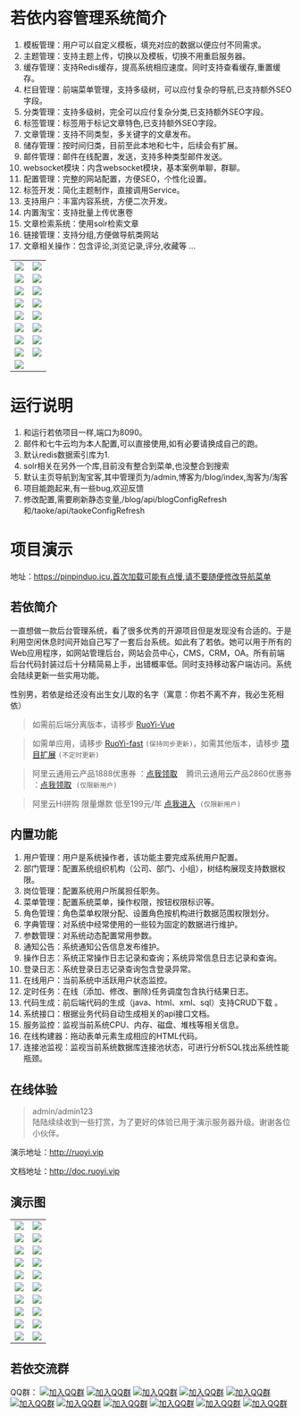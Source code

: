 # 若依内容管理系统简介
1.  模板管理：用户可以自定义模板，填充对应的数据以便应付不同需求。
2.  主题管理：支持主题上传，切换以及模板，切换不用重启服务器。
3.  缓存管理：支持Redis缓存，提高系统相应速度。同时支持查看缓存,重置缓存。
4.  栏目管理：前端菜单管理，支持多级树，可以应付复杂的导航,已支持额外SEO字段。
5.  分类管理：支持多级树，完全可以应付复杂分类,已支持额外SEO字段。
6.  标签管理：标签用于标记文章特色,已支持额外SEO字段。
7.  文章管理：支持不同类型，多关键字的文章发布。
8.  储存管理：按时间归类，目前至此本地和七牛，后续会有扩展。
9.  邮件管理：邮件在线配置，发送，支持多种类型邮件发送。
10. websocket模块：内含websocket模块，基本案例单聊，群聊。
11. 配置管理：完整的网站配置，方便SEO，个性化设置。
12. 标签开发：简化主题制作，直接调用Service。
13. 支持用户：丰富内容系统，方便二次开发。
14. 内置淘宝：支持批量上传优惠卷
15. 文章检索系统：使用solr检索文章
16. 链接管理：支持分组,方便做导航类网站
17. 文章相关操作：包含评论,浏览记录,评分,收藏等
...
<table>
    <tr>
        <td><img src="http://image.bobey.site//upload/2020/7/火狐截图_2020-07-10T03-17-58.888Z_bea53a3e3992411fbb19fc4bf110ca44.png"/></td>
        <td><img src="http://image.bobey.site//upload/2020/7/火狐截图_2020-07-10T03-18-47.326Z_0dababe1f6504073bbc5f5b4acf03c49.png"/></td>
    </tr>
    <tr>
         <td><img src="http://image.bobey.site//upload/2020/7/火狐截图_2020-07-10T03-19-27.145Z_2f844738e5934fa0a63778166f069440.png"/></td>
         <td><img src="http://image.bobey.site//upload/2020/7/火狐截图_2020-07-10T03-23-29.915Z_8ba3734cbb7046389334e9b6ff8e0fc1.png"/></td>
     </tr>
      <tr>
              <td><img src="http://image.bobey.site//upload/2020/7/火狐截图_2020-07-10T03-23-52.807Z_3fd7f8395421435ba76aa56d293e41ae.png"/></td>
              <td><img src="http://image.bobey.site//upload/2020/7/火狐截图_2020-07-10T03-24-21.337Z_193493110dec4615a83cca1e21d08c44.png"/></td>
      </tr>
       <tr>
               <td><img src="http://image.bobey.site//upload/2020/7/火狐截图_2020-07-10T03-24-42.599Z_380c6fbbed90427d87d6e65b74c969bb.png"/></td>
               <td><img src="http://image.bobey.site//upload/2020/7/火狐截图_2020-07-10T03-25-07.965Z_0bd4080dc90a4ea186967b5a93a899ff.png"/></td>
     </tr>
     <tr>
   <td><img src="http://image.bobey.site//upload/2020/7/火狐截图_2020-07-10T03-25-25.220Z_423b799f9bf74be0a66a35b13a05e81c.png"/></td>
                 <td><img src="http://image.bobey.site//upload/2020/7/火狐截图_2020-07-10T03-25-42.175Z_1c1b25d0a7764cab9845a7dc2afb62c6.png"/></td>
    </tr>
     <tr>
     <td><img src="http://image.bobey.site//upload/2020/7/火狐截图_2020-07-10T03-25-57.235Z_28af556dd9dc4c18909eb03d8bcbadeb.png"/></td>
     <td><img src="http://image.bobey.site//upload/2020/7/火狐截图_2020-07-10T03-26-47.443Z_0f6816585b7b4bd0b89d0967d51ec660.png"/></td>
     </tr>
    <tr>
                  <td><img src="http://image.bobey.site//upload/2020/7/火狐截图_2020-07-10T03-27-24.764Z_03629c87ba3e439aab7361c146c4cdaa.png"/></td>
                   <td><img src="http://image.bobey.site//upload/2020/7/火狐截图_2020-07-10T03-28-01.312Z_917396099c25473f894af6f6556732f8.png"/></td>
              </tr>
                <tr>
                     <td><img src="http://image.bobey.site//upload/2020/7/火狐截图_2020-07-10T03-28-09.932Z_e5dd2b3af1d74d8aa42ff16398bd13d7.png"/></td>
                     <td><img src="http://image.bobey.site//upload/2020/7/火狐截图_2020-07-10T04-55-18.571Z_af7c3327e8af442bb64ef74d5f0a31da.png"/></td>
                 </tr>
                 <tr>                                       
                     <td><img src="http://image.bobey.site//upload/2020/7/火狐截图_2020-07-10T04-55-52.202Z_9c8c597a8a82418eb766cd1e7bf1ffdb.png"/></td>
                 </tr>                                          
</table>

# 运行说明
1. 和运行若依项目一样,端口为8090。
2. 邮件和七牛云均为本人配置,可以直接使用,如有必要请换成自己的跑。
3. 默认redis数据索引库为1.
4. solr相关在另外一个库,目前没有整合到菜单,也没整合到搜索
5. 默认主页导航到淘宝客,其中管理页为/admin,博客为/blog/index,淘客为/淘客
6. 项目能跑起来,有一些bug,欢迎反馈
7. 修改配置,需要刷新静态变量,/blog/api/blogConfigRefresh和/taoke/api/taokeConfigRefresh

# 项目演示
地址：https://pinpinduo.icu,首次加载可能有点慢,请不要随便修改导航菜单

## 若依简介

一直想做一款后台管理系统，看了很多优秀的开源项目但是发现没有合适的。于是利用空闲休息时间开始自己写了一套后台系统。如此有了若依。她可以用于所有的Web应用程序，如网站管理后台，网站会员中心，CMS，CRM，OA。所有前端后台代码封装过后十分精简易上手，出错概率低。同时支持移动客户端访问。系统会陆续更新一些实用功能。

性别男，若依是给还没有出生女儿取的名字（寓意：你若不离不弃，我必生死相依）

> 如需前后端分离版本，请移步 [RuoYi-Vue](https://gitee.com/y_project/RuoYi-Vue)

> 如需单应用，请移步 [RuoYi-fast](https://gitee.com/y_project/RuoYi-fast)  `(保持同步更新)`，如需其他版本，请移步 [项目扩展](http://doc.ruoyi.vip/ruoyi/document/xmkz.html)  `(不定时更新)`

> 阿里云通用云产品1888优惠券 ：[点我领取](https://www.aliyun.com/minisite/goods?userCode=brki8iof)&nbsp;&nbsp;&nbsp;&nbsp;腾讯云通用云产品2860优惠券 ：[点我领取](https://cloud.tencent.com/redirect.php?redirect=1025&cps_key=198c8df2ed259157187173bc7f4f32fd&from=console)&nbsp;&nbsp;`(仅限新用户)`

> 阿里云Hi拼购 限量爆款 低至199元/年 [点我进入](https://www.aliyun.com/acts/hi-group-buying?userCode=brki8iof)&nbsp;&nbsp;`(仅限新用户)`

## 内置功能

1.  用户管理：用户是系统操作者，该功能主要完成系统用户配置。
2.  部门管理：配置系统组织机构（公司、部门、小组），树结构展现支持数据权限。
3.  岗位管理：配置系统用户所属担任职务。
4.  菜单管理：配置系统菜单，操作权限，按钮权限标识等。
5.  角色管理：角色菜单权限分配、设置角色按机构进行数据范围权限划分。
6.  字典管理：对系统中经常使用的一些较为固定的数据进行维护。
7.  参数管理：对系统动态配置常用参数。
8.  通知公告：系统通知公告信息发布维护。
9.  操作日志：系统正常操作日志记录和查询；系统异常信息日志记录和查询。
10. 登录日志：系统登录日志记录查询包含登录异常。
11. 在线用户：当前系统中活跃用户状态监控。
12. 定时任务：在线（添加、修改、删除)任务调度包含执行结果日志。
13. 代码生成：前后端代码的生成（java、html、xml、sql）支持CRUD下载 。
14. 系统接口：根据业务代码自动生成相关的api接口文档。
15. 服务监控：监视当前系统CPU、内存、磁盘、堆栈等相关信息。
16. 在线构建器：拖动表单元素生成相应的HTML代码。
17. 连接池监视：监视当前系统数据库连接池状态，可进行分析SQL找出系统性能瓶颈。
## 在线体验
> admin/admin123  
> 陆陆续续收到一些打赏，为了更好的体验已用于演示服务器升级。谢谢各位小伙伴。

演示地址：http://ruoyi.vip  

文档地址：http://doc.ruoyi.vip

## 演示图

<table>
    <tr>
        <td><img src="https://oscimg.oschina.net/oscnet/25b5e333768d013d45a990c152dbe4d9d6e.jpg"/></td>
        <td><img src="https://oscimg.oschina.net/oscnet/e29fd81b2d43b517f99535564af41f9d1d5.jpg"/></td>
    </tr>
    <tr>
        <td><img src="https://oscimg.oschina.net/oscnet/629f1510fb6205f773c8c284863406b694f.jpg"/></td>
        <td><img src="https://oscimg.oschina.net/oscnet/9124eda87df0e72427cd63f458b813e3363.jpg"/></td>
    </tr>
    <tr>
        <td><img src="https://oscimg.oschina.net/oscnet/438c59467afd0097cfbe9c89db932661687.jpg"/></td>
        <td><img src="https://oscimg.oschina.net/oscnet/72a015041db6843aca7f7b273688cb346f8.jpg"/></td>
    </tr>
	<tr>
        <td><img src="https://oscimg.oschina.net/oscnet/ecb5f1c9929f1933f733f796749b2df73d9.jpg"/></td>
        <td><img src="https://oscimg.oschina.net/oscnet/e4283d500eb10e8dd8701e7742f7facb065.jpg"/></td>
    </tr>	 
    <tr>
        <td><img src="https://oscimg.oschina.net/oscnet/2531dbf419a1b114e1177f8d2a120b8a9c3.jpg"/></td>
        <td><img src="https://oscimg.oschina.net/oscnet/8b740a42dddc1e5a8a150d97c5060df258b.jpg"/></td>
    </tr>
	<tr>
        <td><img src="https://oscimg.oschina.net/oscnet/00e642dc3515919b3760968cc496a12a849.jpg"/></td>
        <td><img src="https://oscimg.oschina.net/oscnet/f72d28a3e60413a4e1b5c7c2f45f962fd65.jpg"/></td>
    </tr>
	<tr>
        <td><img src="https://oscimg.oschina.net/oscnet/19222e495869a2a99fc31c5d2bd4539e1e7.jpg"/></td>
        <td><img src="https://oscimg.oschina.net/oscnet/264d25176f4e22b4b38e95fe6ce73775299.jpg"/></td>
    </tr>
	<tr>
        <td><img src="https://oscimg.oschina.net/oscnet/d85fbb59be27fb33f68bdbb6e8bc967c97b.jpg"/></td>
        <td><img src="https://oscimg.oschina.net/oscnet/bb902d2c54bad02a052e9a05e5f22a93df1.jpg"/></td>
    </tr>
	<tr>
        <td><img src="https://oscimg.oschina.net/oscnet/30cda883bb9a7f74f1454314e64f949942d.jpg"/></td>
        <td><img src="https://oscimg.oschina.net/oscnet/deebaaa8d6b14a419ed5911f49e3f222a6f.jpg"/></td>
    </tr>
	<tr>
        <td><img src="https://oscimg.oschina.net/oscnet/bed2b98a44e7ae820c2885329e711965c28.jpg"/></td>
        <td><img src="https://oscimg.oschina.net/oscnet/up-6d73c2140ce694e3de4c05035fdc1868d4c.png"/></td>
    </tr>
</table>


## 若依交流群

QQ群： [![加入QQ群](https://img.shields.io/badge/已满-1389287-blue.svg)](https://jq.qq.com/?_wv=1027&k=5HBAaYN)  [![加入QQ群](https://img.shields.io/badge/已满-1679294-blue.svg)](https://jq.qq.com/?_wv=1027&k=5cHeRVW)  [![加入QQ群](https://img.shields.io/badge/已满-1529866-blue.svg)](https://jq.qq.com/?_wv=1027&k=53R0L5Z)  [![加入QQ群](https://img.shields.io/badge/已满-1772718-blue.svg)](https://jq.qq.com/?_wv=1027&k=5g75dCU)  [![加入QQ群](https://img.shields.io/badge/已满-1366522-blue.svg)](https://jq.qq.com/?_wv=1027&k=58cPoHA)  [![加入QQ群](https://img.shields.io/badge/已满-1382251-blue.svg)](https://jq.qq.com/?_wv=1027&k=5Ofd4Pb)  [![加入QQ群](https://img.shields.io/badge/已满-1145125-blue.svg)](https://jq.qq.com/?_wv=1027&k=5yugASz)  [![加入QQ群](https://img.shields.io/badge/已满-86752435-blue.svg)](https://jq.qq.com/?_wv=1027&k=5Rf3d2P)  [![加入QQ群](https://img.shields.io/badge/已满-134072510-blue.svg)](https://jq.qq.com/?_wv=1027&k=5ZIjaeP)  [![加入QQ群](https://img.shields.io/badge/已满-210336300-blue.svg)](https://jq.qq.com/?_wv=1027&k=5CJw1jY)  [![加入QQ群](https://img.shields.io/badge/339522636-blue.svg)](https://jq.qq.com/?_wv=1027&k=5omzbKc)